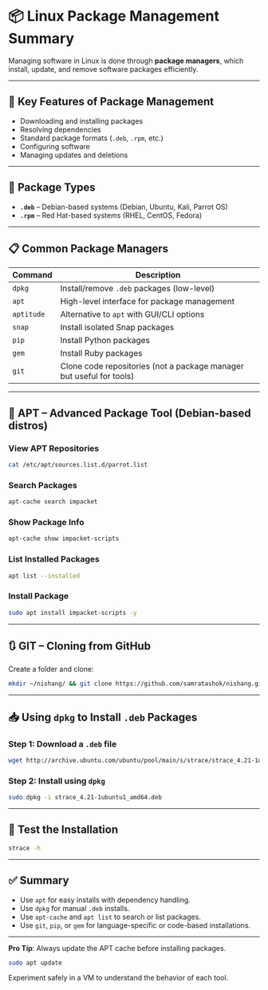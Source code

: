 
# 📦 Linux Package Management Summary

Managing software in Linux is done through **package managers**, which install, update, and remove software packages efficiently.

---

## 🔑 Key Features of Package Management

- Downloading and installing packages
- Resolving dependencies
- Standard package formats (`.deb`, `.rpm`, etc.)
- Configuring software
- Managing updates and deletions

---

## 📂 Package Types

- **`.deb`** – Debian-based systems (Debian, Ubuntu, Kali, Parrot OS)
- **`.rpm`** – Red Hat-based systems (RHEL, CentOS, Fedora)

---

## 📋 Common Package Managers

| Command     | Description |
|-------------|-------------|
| `dpkg`      | Install/remove `.deb` packages (low-level) |
| `apt`       | High-level interface for package management |
| `aptitude`  | Alternative to `apt` with GUI/CLI options |
| `snap`      | Install isolated Snap packages |
| `pip`       | Install Python packages |
| `gem`       | Install Ruby packages |
| `git`       | Clone code repositories (not a package manager but useful for tools) |

---

## 🚀 APT – Advanced Package Tool (Debian-based distros)

### View APT Repositories

```bash
cat /etc/apt/sources.list.d/parrot.list
```

### Search Packages

```bash
apt-cache search impacket
```

### Show Package Info

```bash
apt-cache show impacket-scripts
```

### List Installed Packages

```bash
apt list --installed
```

### Install Package

```bash
sudo apt install impacket-scripts -y
```

---

## 🔃 GIT – Cloning from GitHub

Create a folder and clone:

```bash
mkdir ~/nishang/ && git clone https://github.com/samratashok/nishang.git ~/nishang
```

---

## 📥 Using `dpkg` to Install `.deb` Packages

### Step 1: Download a `.deb` file

```bash
wget http://archive.ubuntu.com/ubuntu/pool/main/s/strace/strace_4.21-1ubuntu1_amd64.deb
```

### Step 2: Install using `dpkg`

```bash
sudo dpkg -i strace_4.21-1ubuntu1_amd64.deb
```

---

## 🧪 Test the Installation

```bash
strace -h
```

---

## ✅ Summary

- Use `apt` for easy installs with dependency handling.
- Use `dpkg` for manual `.deb` installs.
- Use `apt-cache` and `apt list` to search or list packages.
- Use `git`, `pip`, or `gem` for language-specific or code-based installations.

---

**Pro Tip**: Always update the APT cache before installing packages.

```bash
sudo apt update
```

Experiment safely in a VM to understand the behavior of each tool.
